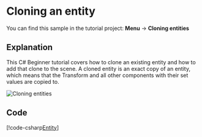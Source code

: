 # Cloning an entity
You can find this sample in the tutorial project: **Menu** &rarr; **Cloning entities** 

## Explanation
This C# Beginner tutorial covers how to clone an existing entity and how to add that clone to the scene. A cloned entity is an exact copy of an entity, which means that the Transform and all other components with their set values are copied to.

![Cloning entities](media/cloning-entities.png)

## Code
[!code-csharp[Entity](..\..\..\..\xenko\samples\Tutorials\CSharpBeginner\CSharpBeginner\CSharpBeginner.Game\Code\CloneEntityDemo.cs)]
